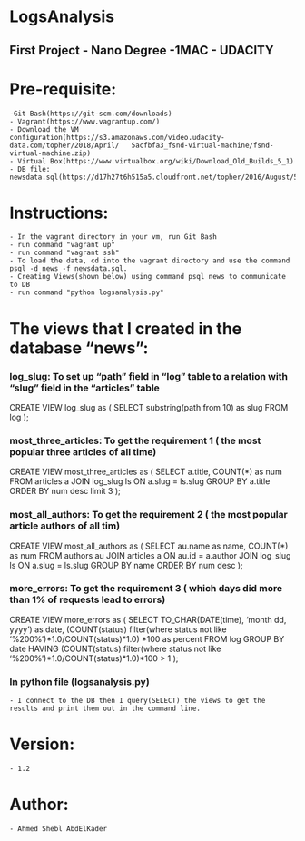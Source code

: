 # LogsAnalysis
## First Project - Nano Degree -1MAC - UDACITY

# Pre-requisite:
    -Git Bash(https://git-scm.com/downloads)
    - Vagrant(https://www.vagrantup.com/)
    - Download the VM configuration(https://s3.amazonaws.com/video.udacity-data.com/topher/2018/April/   5acfbfa3_fsnd-virtual-machine/fsnd-virtual-machine.zip)
    - Virtual Box(https://www.virtualbox.org/wiki/Download_Old_Builds_5_1)
    - DB file: newsdata.sql(https://d17h27t6h515a5.cloudfront.net/topher/2016/August/57b5f748_newsdata/newsdata.zip)

# Instructions:
    - In the vagrant directory in your vm, run Git Bash
    - run command "vagrant up"
    - run command "vagrant ssh"
    - To load the data, cd into the vagrant directory and use the command psql -d news -f newsdata.sql.
    - Creating Views(shown below) using command psql news to communicate to DB
    - run command "python logsanalysis.py"


# The views that I created in the database “news”:
###  log_slug: To set up “path” field in “log” table to a relation with “slug” field in the “articles” table
CREATE VIEW log_slug as
(
SELECT substring(path from 10) as slug FROM log
);

### most_three_articles: To get the requirement 1 ( the most popular three articles of all time)
CREATE VIEW most_three_articles as
(
SELECT a.title, COUNT(*) as num
FROM articles a
JOIN log_slug ls
ON a.slug = ls.slug
GROUP BY a.title
ORDER BY num desc
limit 3
);

### most_all_authors: To get the requirement 2 ( the most popular article authors of all tim)
CREATE VIEW most_all_authors as
(
SELECT au.name as name, COUNT(*) as num
FROM authors au
JOIN articles a
ON au.id = a.author
JOIN log_slug ls
ON a.slug = ls.slug
GROUP BY name
ORDER BY num desc
);

### more_errors: To get the requirement 3 ( which days did more than 1% of requests lead to errors)
CREATE VIEW more_errors as
(
SELECT TO_CHAR(DATE(time), ‘month dd, yyyy’) as date, (COUNT(status) filter(where status not like ‘%200%’)*1.0/COUNT(status)*1.0) *100 as percent
FROM log
GROUP BY date
HAVING (COUNT(status) filter(where status not like ‘%200%’)*1.0/COUNT(status)*1.0)*100 > 1
);

### In python file (logsanalysis.py)
    - I connect to the DB then I query(SELECT) the views to get the results and print them out in the command line.

# Version:
    - 1.2

# Author:
    - Ahmed Shebl AbdElKader
